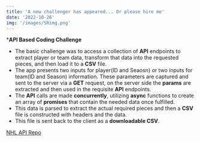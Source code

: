 ```yaml
---
title: 'A new challenger has appeared... Or please hire me'
date: '2022-10-26'
img: '/images/SRimg.png'
---
```


***API Based Coding Challenge**
- The basic challenge was to access a collection of **API** endpoints to extract player or team data, transform that data into the requested pieces, and then load it to a **CSV** file. 
- The app presents two inputs for player(ID and Seaosn) or two inputs for team(ID and Season) information. These parameters are captured and sent to the server via a **GET** request, on the server side the **params** are extracted and then used in the requisite **API** endpoints. 
- The **API** calls are made **concurrently**, utilizing **async** functions to create an array of **promises** that contain the needed data once fulfilled. 
- This data is parsed to extract the actual required pieces and then a **CSV** file is constructed with headers and the data. 
- This file is sent back to the client as a **downloadable CSV**.


[NHL API Repo](https://github.com/kjensen19/srAPIChallenge)